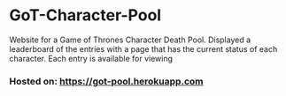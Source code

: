# GoT-Character-Pool
Website for a Game of Thrones Character Death Pool. Displayed a leaderboard of the entries with a page that has the current status of each character. Each entry is available for viewing

### Hosted on: https://got-pool.herokuapp.com
